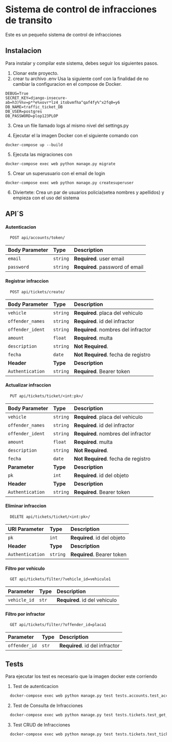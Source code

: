 # Sistema de control de infracciones de transito

Este es un pequeño sistema de control de infracciones



## Instalacion

Para instalar y compilar este sistema, debes seguir los siguientes pasos.

1. Clonar este proyecto.
2. crear tu archivo .env
Usa la siguiente conf con la finalidad de no cambiar la configuracion en el compose de Docker.

```
DEBUG=True
SECRET_KEY=django-insecure-ab=h3)%%v=p**e%xovr*lz4_itobvmfha^qaf4fy%^x2fq0=y6
DB_NAME=traffic_ticket_DB
DB_USER=postgres
DB_PASSWORD=plop123PLOP
```
3. Crea un file llamado logs al mismo nivel del settings.py

4. Ejecutar el la imagen Docker con el siguiente comando con 
```
docker-compose up --build
```
5. Ejecuta las migraciones con
```
docker-compose exec web python manage.py migrate
```
5. Crear un superusuario con el email de login
```
docker-compose exec web python manage.py createsuperuser
```
6. Diviertete: Crea un par de usuarios policia(setea nombres y apellidos) y empieza con el uso del sistema




## API´S

#### Autenticacion

```http
  POST api/accounts/token/
```

| Body Parameter | Type     | Description                |
| :-------- | :------- | :------------------------- |
| `email` | `string` | **Required**. user email|
| `password` | `string` | **Required**. password of email|

#### Registrar infraccion

```http
  POST api/tickets/create/
```

| Body Parameter | Type     | Description                       |
| :-------- | :------- | :-------------------------------- |
| `vehicle`      | `string` | **Required**. placa del vehiculo |
| `offender_names`      | `string` | **Required**. id del infractor |
| `offender_ident`      | `string` | **Required**. nombres del infractor |
| `amount`      | `float` | **Required**. multa |
| `description`      | `string` | **Not Required**.  |
| `fecha`      | `date` | **Not Required**. fecha de registro |
| **Header** | **Type**     | **Description**                       |
| `Authentication`      | `string` | **Required**. Bearer token |

#### Actualizar infraccion

```http
  PUT api/tickets/ticket/<int:pk>/
```

| Body Parameter | Type     | Description                       |
| :-------- | :------- | :-------------------------------- |
| `vehicle`      | `string` | **Required**. placa del vehiculo |
| `offender_names`      | `string` | **Required**. id del infractor |
| `offender_ident`      | `string` | **Required**. nombres del infractor |
| `amount`      | `float` | **Required**. multa |
| `description`      | `string` | **Not Required**.  |
| `fecha`      | `date` | **Not Required**. fecha de registro |
| **Parameter** | **Type**     | **Description**                       |
| `pk`      | `int` | **Required**. id del objeto |
| **Header** | **Type**     | **Description**                       |
| `Authentication`      | `string` | **Required**. Bearer token |

#### Eliminar infraccion

```http
  DELETE api/tickets/ticket/<int:pk>/
```

| URl Parameter | Type     | Description                       |
| :-------- | :------- | :-------------------------------- |
| `pk`      | `int` | **Required**. id del objeto |
| **Header** | **Type**     | **Description**                       |
| `Authentication`      | `string` | **Required**. Bearer token |

#### Filtro por vehiculo
```http
  GET api/tickets/filter/?vehicle_id=vehiculo1
```
|  Parameter | Type     | Description                       |
| :-------- | :------- | :-------------------------------- |
| `vehicle_id`      | `str` | **Required**. id del vehiculo |

#### Filtro por infractor
```http
  GET api/tickets/filter/?offender_id=placa1
```
|  Parameter | Type     | Description                       |
| :-------- | :------- | :-------------------------------- |
| `offender_id`      | `str` | **Required**. id del infractor |
## Tests

Para ejecutar los test es necesario que la imagen docker este corriendo
1. Test de autenticacion
```bash
  docker-compose exec web python manage.py test tests.accounts.test_account
```
2. Test de Consulta de Infracciones
```bash
  docker-compose exec web python manage.py test tests.tickets.test_get_tickets
```
3. Test CRUD de Infracciones
```bash
  docker-compose exec web python manage.py test tests.tickets.test_tickets_crud
```
